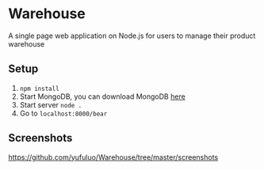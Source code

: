 # Warehouse
A single page web application on Node.js for users to manage their product warehouse

## Setup

1. `npm install`
2. Start MongoDB, you can download MongoDB [here](https://www.mongodb.com/download-center?jmp=nav#community)
3. Start server `node .`
4. Go to `localhost:8000/bear`

## Screenshots

https://github.com/yufuluo/Warehouse/tree/master/screenshots
